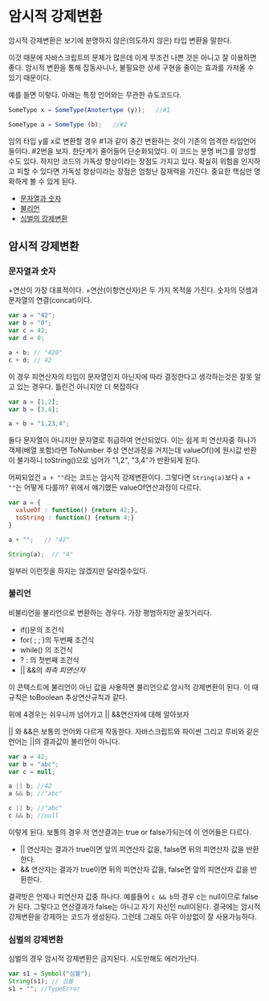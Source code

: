 # 암시적 강제변환

암시적 강제변환은 보기에 분명하지 않은(의도하지 않은) 타입 변환을 말한다.

이것 때문에 자바스크립트의 문제가 많은데 이게 무조건 나쁜 것은 아니고 잘 이용하면 좋다. 암시적 변환을 통해 잡동사니나, 불필요한 상세 구현을 줄이는 효과를 가져올 수 있기 때문이다.

예를 들면 이렇다. 아래는 특정 언어와는 무관한 슈도코드다.

```javascript
SomeType x = SomeType(Anotertype (y));   //#1

SomeType a = SomeType (b);   //#2
```

임의 타입 y를 x로 변환할 경우 #1과 같이 중간 변환하는 것이 기존의 엄격한 타입언어들이다. #2번을 보자. 한단계가 줄어들어 단순화되었다. 이 코드는 분명 버그를 양성할 수도 있다. 하지만 코드의 가독성 향상이라는 장점도 가지고 있다. 확실히 위험을 인지하고 피할 수 있다면 가독성 향상이라는 장점은 엄청난 잠재력을 가진다. 중요한 핵심만 명확하게 볼 수 있게 된다.

* [문자열과 숫자](#문자열과-숫자)
* [불리언](#불리언)
* [심벌의 강제변환](#심벌의-강제변환)

## 암시적 강제변환

### 문자열과 숫자

+연산이 가장 대표적이다. +연산(이항연산자)은 두 가지 목적을 가진다. 숫자의 덧셈과 문자열의 연결(concat)이다.

```javascript
var a = "42";
var b = "0";
var c = 42;
var d = 0;

a + b; // "420"
c + d; // 42
```

이 경우 피연산자의 타입이 문자열인지 아닌지에 따라 결정한다고 생각하는것은 잘못 알고 있는 경우다. 틀린건 아니지만 더 복잡하다

```javascript
var a = [1,2];
var b = [3,4];

a + b = "1,23,4";
```

둘다 문자열이 아니지만 문자열로 취급하여 연산되었다. 이는 쉽게 피 연산자중 하나가 객체(배열 포함)라면 ToNumber 추상 연산과정을 거치는데 valueOf()에 원시값 반환이 불가하니 toString()으로 넘어가 "1,2", "3,4"가 반환되게 된다.

어찌되었건 `a + ""`라는 코드는 암시적 강제변환이다. 그렇다면 `String(a)`보다 `a + ""`는 어떻게 다를까? 위에서 얘기했든 valueOf연산과정이 다르다. 

```javascript
var a = {
  valueOf : function() {return 42;},
  toString : function() {return 4;}
}

a + "";   // "42"

String(a);  // "4"
```

일부러 이런짓을 하지는 않겠지만 달라질수있다.

### 불리언

비불리언을 불리언으로 변환하는 경우다. 가장 평범하지만 골칫거리다.

* if()문의 조건식
* for(  ;  ;  )의 두번째 조건식
* while() 의 조건식
* ? : 의 첫번째 조건식
* ||    &&의 *좌측 피연산자*

이 콘텍스트에 불리언이 아닌 값을 사용하면 불리언으로 암시적 강제변환이 된다. 이 때 규칙은 toBoolean 추상연산규칙과 같다.

위에 4경우는 쉬우니까 넘어가고 || &&연산자에 대해 알아보자

|| 와 &&은 보통의 언어와 다르게 작동한다. 자바스크립트와 파이썬 그리고 루비와 같은 언어는 ||의 결과값이 불리언이 아니다.

```javascript
var a = 42;
var b = "abc";
var c = null;

a || b; //42
a && b; //"abc"

c || b; //"abc"
c && b; //null
```

이렇게 된다. 보통의 경우 저 연산결과는 true or false가되는데 이 언어들은 다르다. 

* || 연산자는 결과가 true이면 앞의 피연산자 값을, false면 뒤의 피연산자 값을 반환한다.
* && 연산자는 결과가 true이면 뒤의 피연산자 값을, false면 앞의 피연산자 값을 반환한다.

결곽밧은 언제나 피연산자 값중 하나다. 예를들어 `c && b`의 경우 c는 null이므로 false가 된다. 그렇다고 연산결과가 false는 아니고 자기 자신인 null이된다. 결국에는 암시적 강제변환을 강제하는 코드가 생성된다. 그런데 그래도 아무 이상없이 잘 사용가능하다.

### 심벌의 강제변환

심벌의 경우 암시적 강제변환은 금지된다. 시도만해도 에러가난다.

```javascript
var s1 = Symbol("심볼");
String(s1); // 심볼
s1 + ""; //TypeError
```

